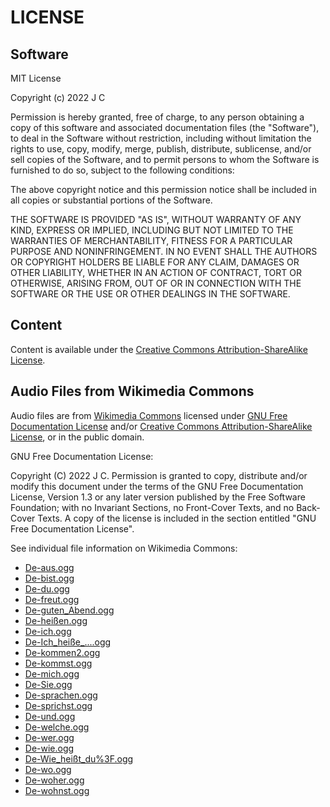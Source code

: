 # LICENSE

## Software

MIT License

Copyright (c) 2022 J C

Permission is hereby granted, free of charge, to any person obtaining a copy
of this software and associated documentation files (the "Software"), to deal
in the Software without restriction, including without limitation the rights
to use, copy, modify, merge, publish, distribute, sublicense, and/or sell
copies of the Software, and to permit persons to whom the Software is
furnished to do so, subject to the following conditions:

The above copyright notice and this permission notice shall be included in all
copies or substantial portions of the Software.

THE SOFTWARE IS PROVIDED "AS IS", WITHOUT WARRANTY OF ANY KIND, EXPRESS OR
IMPLIED, INCLUDING BUT NOT LIMITED TO THE WARRANTIES OF MERCHANTABILITY,
FITNESS FOR A PARTICULAR PURPOSE AND NONINFRINGEMENT. IN NO EVENT SHALL THE
AUTHORS OR COPYRIGHT HOLDERS BE LIABLE FOR ANY CLAIM, DAMAGES OR OTHER
LIABILITY, WHETHER IN AN ACTION OF CONTRACT, TORT OR OTHERWISE, ARISING FROM,
OUT OF OR IN CONNECTION WITH THE SOFTWARE OR THE USE OR OTHER DEALINGS IN THE
SOFTWARE.

## Content

Content is available under the <a href='https://creativecommons.org/licenses/by-sa/3.0/'>Creative Commons Attribution-ShareAlike License</a>.

## Audio Files from Wikimedia Commons

Audio files are from <a href='https://commons.wikimedia.org/wiki/Main_Page'>Wikimedia Commons</a> licensed under <a href='https://www.gnu.org/licenses/fdl-1.3.html'>GNU Free Documentation License</a> and/or <a href='https://creativecommons.org/licenses/by-sa/3.0/'> Creative Commons Attribution-ShareAlike License</a>, or in the public domain.

GNU Free Documentation License:

Copyright (C)  2022 J C.
Permission is granted to copy, distribute and/or modify this document
under the terms of the GNU Free Documentation License, Version 1.3
or any later version published by the Free Software Foundation;
with no Invariant Sections, no Front-Cover Texts, and no Back-Cover Texts.
A copy of the license is included in the section entitled "GNU
Free Documentation License".

See individual file information on Wikimedia Commons:

- [De-aus.ogg](https://commons.wikimedia.org/wiki/File:De-aus.ogg)
- [De-bist.ogg](https://commons.wikimedia.org/wiki/File:De-bist.ogg)
- [De-du.ogg](https://commons.wikimedia.org/wiki/File:De-du.ogg)
- [De-freut.ogg](https://commons.wikimedia.org/wiki/File:De-freut.ogg)    
- [De-guten_Abend.ogg](https://commons.wikimedia.org/wiki/File:De-guten_Abend.ogg)
- [De-heißen.ogg](https://commons.wikimedia.org/wiki/File:De-heißen.ogg)  
- [De-ich.ogg](https://commons.wikimedia.org/wiki/File:De-ich.ogg)        
- [De-Ich_heiße_....ogg](https://commons.wikimedia.org/wiki/File:De-Ich_heiße_....ogg)
- [De-kommen2.ogg](https://commons.wikimedia.org/wiki/File:De-kommen2.ogg)
- [De-kommst.ogg](https://commons.wikimedia.org/wiki/File:De-kommst.ogg)  
- [De-mich.ogg](https://commons.wikimedia.org/wiki/File:De-mich.ogg)      
- [De-Sie.ogg](https://commons.wikimedia.org/wiki/File:De-Sie.ogg)        
- [De-sprachen.ogg](https://commons.wikimedia.org/wiki/File:De-sprachen.ogg)
- [De-sprichst.ogg](https://commons.wikimedia.org/wiki/File:De-sprichst.ogg)
- [De-und.ogg](https://commons.wikimedia.org/wiki/File:De-und.ogg)        
- [De-welche.ogg](https://commons.wikimedia.org/wiki/File:De-welche.ogg)  
- [De-wer.ogg](https://commons.wikimedia.org/wiki/File:De-wer.ogg)        
- [De-wie.ogg](https://commons.wikimedia.org/wiki/File:De-wie.ogg)        
- [De-Wie_heißt_du%3F.ogg](https://commons.wikimedia.org/wiki/File:De-Wie_heißt_du%3F.ogg)
- [De-wo.ogg](https://commons.wikimedia.org/wiki/File:De-wo.ogg)
- [De-woher.ogg](https://commons.wikimedia.org/wiki/File:De-woher.ogg)    
- [De-wohnst.ogg](https://commons.wikimedia.org/wiki/File:De-wohnst.ogg)